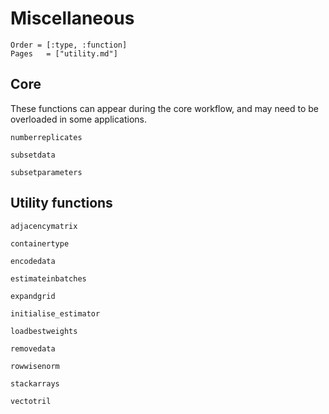 # Miscellaneous

```@index
Order = [:type, :function]
Pages   = ["utility.md"]
```

## Core

These functions can appear during the core workflow, and may need to be
overloaded in some applications.

```@docs
numberreplicates

subsetdata

subsetparameters
```

## Utility functions

```@docs
adjacencymatrix

containertype

encodedata

estimateinbatches

expandgrid

initialise_estimator

loadbestweights

removedata

rowwisenorm

stackarrays

vectotril
```
